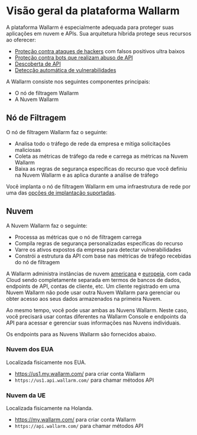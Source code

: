 # Visão geral da plataforma Wallarm

A plataforma Wallarm é especialmente adequada para proteger suas aplicações em nuvem e APIs. Sua arquitetura híbrida protege seus recursos ao oferecer:

* [Proteção contra ataques de hackers](protecting-against-attacks.md) com falsos positivos ultra baixos
* [Proteção contra bots que realizam abuso de API](../api-abuse-prevention/overview.md)
* [Descoberta de API](api-discovery.md)
* [Detecção automática de vulnerabilidades](detecting-vulnerabilities.md)

A Wallarm consiste nos seguintes componentes principais:

* O nó de filtragem Wallarm
* A Nuvem Wallarm

## Nó de Filtragem

O nó de filtragem Wallarm faz o seguinte:

* Analisa todo o tráfego de rede da empresa e mitiga solicitações maliciosas
* Coleta as métricas de tráfego da rede e carrega as métricas na Nuvem Wallarm
* Baixa as regras de segurança específicas do recurso que você definiu na Nuvem Wallarm e as aplica durante a análise de tráfego

Você implanta o nó de filtragem Wallarm em uma infraestrutura de rede por uma das [opções de implantação suportadas](../installation/supported-deployment-options.md).

## Nuvem

A Nuvem Wallarm faz o seguinte:

* Processa as métricas que o nó de filtragem carrega
* Compila regras de segurança personalizadas específicas do recurso
* Varre os ativos expostos da empresa para detectar vulnerabilidades
* Constrói a estrutura da API com base nas métricas de tráfego recebidas do nó de filtragem

A Wallarm administra instâncias de nuvem [americana](#us-cloud) e [europeia](#eu-cloud), com cada Cloud sendo completamente separada em termos de bancos de dados, endpoints de API, contas de cliente, etc. Um cliente registrado em uma Nuvem Wallarm não pode usar outra Nuvem Wallarm para gerenciar ou obter acesso aos seus dados armazenados na primeira Nuvem.

Ao mesmo tempo, você pode usar ambas as Nuvens Wallarm. Neste caso, você precisará usar contas diferentes na Wallarm Console e endpoints da API para acessar e gerenciar suas informações nas Nuvens individuais.

Os endpoints para as Nuvens Wallarm são fornecidos abaixo.

### Nuvem dos EUA

Localizada fisicamente nos EUA.

* https://us1.my.wallarm.com/ para criar conta Wallarm
* `https://us1.api.wallarm.com/` para chamar métodos API

### Nuvem da UE

Localizada fisicamente na Holanda.

* https://my.wallarm.com/ para criar conta Wallarm
* `https://api.wallarm.com/` para chamar métodos API
